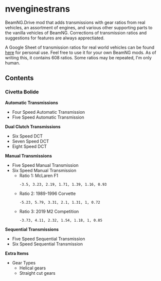 # nvenginestrans

BeamNG.Drive mod that adds transmissions with gear ratios from real vehicles, an assortment of engines, and various other supporting parts to the vanilla vehicles of BeamNG. Corrections of transmission ratios and suggestions for features are always apprectiated.

A Google Sheet of transmission ratios for real world vehicles can be found [here](https://docs.google.com/spreadsheets/d/1qRxUFQiwtekj9uj9fpbIDEh-Vlj6mX8xcVFqOVqPFqE/edit?usp=sharing) for personal use. Feel free to use it for your own BeamNG mods. As of writing this, it contains 608 ratios. Some ratios may be repeated, I'm only human.

## Contents

### Civetta Bolide

**Automatic Transmissions**
- Four Speed Automatic Transmission
- Five Speed Automatic Transmission

**Dual Clutch Transmissions**
- Six Speed DCT
- Seven Speed DCT
- Eight Speed DCT

**Manual Transmissions**
- Five Speed Manual Transmission
- Six Speed Manual Transmission
  - Ratio 1: McLaren F1
    ```
    -3.5, 3.23, 2.19, 1.71, 1.39, 1.16, 0.93
    ```
  - Ratio 2: 1989-1996 Corvette
    ```
    -5.23, 5.79, 3.31, 2.1, 1.31, 1, 0.72
    ```
  - Ratio 3: 2019 M2 Competition
    ```
    -3.73, 4.11, 2.32, 1.54, 1.18, 1, 0.85
    ```
    
**Sequential Transmissions**
- Five Speed Sequential Transmission
- Six Speed Sequential Transmission

**Extra Items**
- Gear Types
  - Helical gears
  - Straight cut gears
